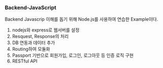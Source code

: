 ### Backend-JavaScript

 Backend Javascrip 이해를 돕기 위해 Node.js를 사용하여 연습한 Example이다. 
 
 1. nodejs와 express로 웹서버를 설정
 2. Resquest, Response의 처리
 3. DB 연동과 데이터 추가
 4. Routing하여 모듈화
 5. Passport 기반으로 회원가입, 로그인, 로그아웃 등 인증 로직 구현
 6. RESTful API
